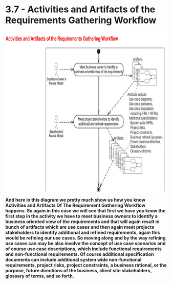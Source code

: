 # 3.7 - Activities and Artifacts of the Requirements Gathering Workflow

<img src="/images/03_07_01.jpg" width="800" height="500">

**And here in this diagram we pretty much show us how you know Activities and Artifacts Of The Requirement Gathering Workflow happens. So again in this case we will see that first we have you know the first step in the activity we have to meet business owners to identify a business oriented view of the requirements and that will again result in bunch of artifacts which are use cases and then again meet projects stakeholders to identify additional and refined requirements, again this would be refining our use cases. So moving along and by the way refining use cases can may be also involve the concept of use case scenarios and of course use case descriptions, which include functional requirements and non-functional requirements. Of course additional specification documents can include additional system wide non-functional requirements, project risks, project constraints, a business rational, or the purpose, future directions of the business, client site stakeholders, glossary of terms, and so forth.**